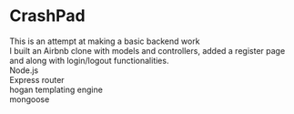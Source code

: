 # CrashPad
This is an attempt at making a basic backend work <br>
I built an Airbnb clone with models and controllers, added a register page and along with login/logout functionalities. <br>
Node.js<br>
Express router<br>
hogan templating engine<br>
mongoose

